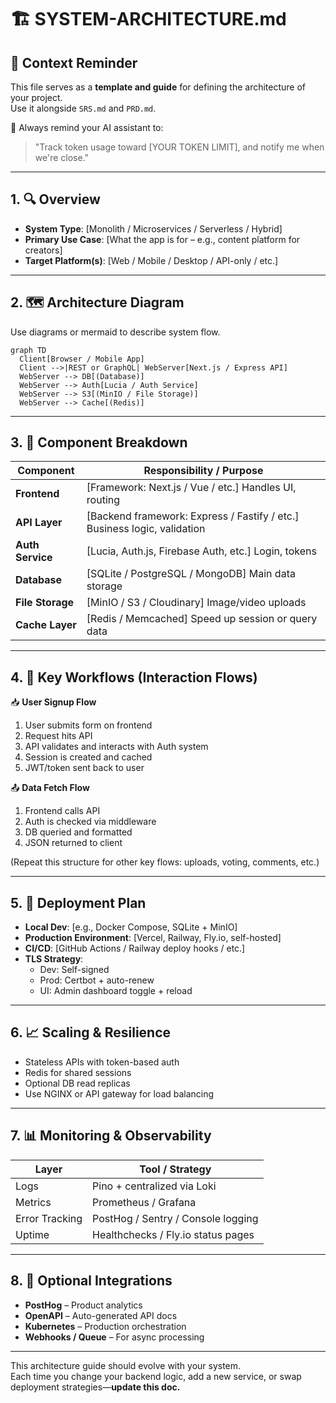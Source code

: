 # 🏗 SYSTEM-ARCHITECTURE.md

## 🔁 Context Reminder
This file serves as a **template and guide** for defining the architecture of your project.  
Use it alongside `SRS.md` and `PRD.md`.

🎯 Always remind your AI assistant to:
> "Track token usage toward [YOUR TOKEN LIMIT], and notify me when we're close."

---

## 1. 🔍 Overview

- **System Type**: [Monolith / Microservices / Serverless / Hybrid]
- **Primary Use Case**: [What the app is for – e.g., content platform for creators]
- **Target Platform(s)**: [Web / Mobile / Desktop / API-only / etc.]

---

## 2. 🗺️ Architecture Diagram

Use diagrams or mermaid to describe system flow.

```mermaid
graph TD
  Client[Browser / Mobile App]
  Client -->|REST or GraphQL| WebServer[Next.js / Express API]
  WebServer --> DB[(Database)]
  WebServer --> Auth[Lucia / Auth Service]
  WebServer --> S3[(MinIO / File Storage)]
  WebServer --> Cache[(Redis)]
```

---

## 3. 🧱 Component Breakdown

| Component         | Responsibility / Purpose                             |
|------------------|-------------------------------------------------------|
| **Frontend**      | [Framework: Next.js / Vue / etc.] Handles UI, routing |
| **API Layer**     | [Backend framework: Express / Fastify / etc.] Business logic, validation |
| **Auth Service**  | [Lucia, Auth.js, Firebase Auth, etc.] Login, tokens   |
| **Database**      | [SQLite / PostgreSQL / MongoDB] Main data storage     |
| **File Storage**  | [MinIO / S3 / Cloudinary] Image/video uploads         |
| **Cache Layer**   | [Redis / Memcached] Speed up session or query data    |

---

## 4. 🔁 Key Workflows (Interaction Flows)

📥 **User Signup Flow**
1. User submits form on frontend
2. Request hits API
3. API validates and interacts with Auth system
4. Session is created and cached
5. JWT/token sent back to user

📤 **Data Fetch Flow**
1. Frontend calls API
2. Auth is checked via middleware
3. DB queried and formatted
4. JSON returned to client

(Repeat this structure for other key flows: uploads, voting, comments, etc.)

---

## 5. 🚀 Deployment Plan

- **Local Dev**: [e.g., Docker Compose, SQLite + MinIO]
- **Production Environment**: [Vercel, Railway, Fly.io, self-hosted]
- **CI/CD**: [GitHub Actions / Railway deploy hooks / etc.]
- **TLS Strategy**:
  - Dev: Self-signed
  - Prod: Certbot + auto-renew
  - UI: Admin dashboard toggle + reload

---

## 6. 📈 Scaling & Resilience

- Stateless APIs with token-based auth
- Redis for shared sessions
- Optional DB read replicas
- Use NGINX or API gateway for load balancing

---

## 7. 📊 Monitoring & Observability

| Layer          | Tool / Strategy                  |
|----------------|----------------------------------|
| Logs           | Pino + centralized via Loki      |
| Metrics        | Prometheus / Grafana             |
| Error Tracking | PostHog / Sentry / Console logging |
| Uptime         | Healthchecks / Fly.io status pages |

---

## 8. 🧩 Optional Integrations

- **PostHog** – Product analytics
- **OpenAPI** – Auto-generated API docs
- **Kubernetes** – Production orchestration
- **Webhooks / Queue** – For async processing

---

This architecture guide should evolve with your system.  
Each time you change your backend logic, add a new service, or swap deployment strategies—**update this doc.**
